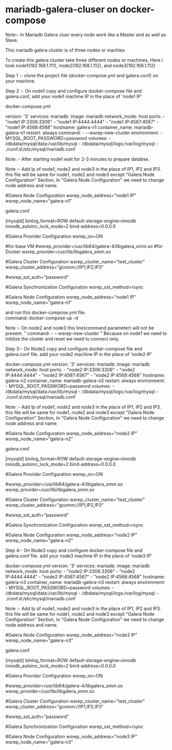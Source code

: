 # mariadb-galera-cluser on docker-compose 

Note:- In Mariadb Galera cluer every node work like a Master and as well as Slave. 

This mariadb galera cluster is of three nodes or machies 

To create this galera cluster take three different nodes or machines, Here i took 
node1(192.168.1.111), node2(192.168.1.112), and node3(192.168.1.112)

Step 1 :- clone the project file (docker-compose.yml and galera.conf) on your machine.

Step 2 :- On node1 copy and configure docker-compose file and galera.conf, add your node1 machine IP in the place of 'node1 IP'

docker-compose.yml 

version: '3'
services:
  mariadb:
    image: mariadb
    network_mode: host
    ports:
      - "node1 IP:3306:3306" 
      - "node1 IP:4444:4444"
      - "node1 IP:4567:4567"
      - "node1 IP:4568:4568"
    hostname: galera-n1
    container_name: mariadb-galera-n1
    restart: always
    command: 
      - --wsrep-new-cluster
    environment:
      - MYSQL_ROOT_PASSWORD=password
    volumes:
      - /dbdata/mysql/data:/var/lib/mysql
      - /dbdata/mysql/logs:/var/log/mysql
      - ./conf.d:/etc/mysql/mariadb.conf
      


Note :- After starting node1 wait for 2-3 minutes to prepare databse. 

Note :- Add Ip of node1, node2 and node3 in the place of IP1, IP2 and IP3. this file will be same for node1, node2 and node3
except "Galera Node Configuration" Section, In "Galera Node Configuration" we need to change node address and name. 

#Galera Node Configuration
wsrep_node_address="node1 IP" 
wsrep_node_name="galera-n1" 


galera.conf

[mysqld]
binlog_format=ROW
default-storage-engine=innodb
innodb_autoinc_lock_mode=2
bind-address=0.0.0.0

#Galera Provider Configuration
wsrep_on=ON

#for base VM
#wsrep_provider=/usr/lib64/galera-4/libgalera_smm.so
#for Docker
wsrep_provider=/usr/lib/libgalera_smm.so


#Galera Cluster Configuration
wsrep_cluster_name="test_cluster"
wsrep_cluster_address="gcomm://IP1,IP2,IP3"


#wsrep_sst_auth="password"


#Galera Synchronization Configuration
wsrep_sst_method=rsync

#Galera Node Configuration
wsrep_node_address="node1 IP"
wsrep_node_name="galera-n1"



and run this docker-compose.yml file.  
command: docker-compose up -d


Note :- On node2 and node3 this line(command parameter) will not be present.
"
   command: 
      - --wsrep-new-cluster
"
Because on node1 we need to initilize the cluster and reset we need to connect only.

Step 3:- On Node2 copy and configure docker-compose file and galera.conf file. add your node2 machine IP in the place of 'node2 IP' 

docker-compose.yml 
version: '3'
services:
  mariadb:
    image: mariadb
    network_mode: host
    ports:
      - "node2 IP:3306:3306"
      - "node2 IP:4444:4444"
      - "node2 IP:4567:4567"
      - "node2 IP:4568:4568"
    hostname: galera-n2
    container_name: mariadb-galera-n2
    restart: always
    environment:
      - MYSQL_ROOT_PASSWORD=password
    volumes:
      - /dbdata/mysql/data:/var/lib/mysql
      - /dbdata/mysql/logs:/var/log/mysql
      - ./conf.d:/etc/mysql/mariadb.conf

Note :- Add Ip of node1, node2 and node3 in the place of IP1, IP2 and IP3. this file will be same for node1, node2 and node3
except "Galera Node Configuration" Section, In "Galera Node Configuration" we need to change node address and name. 

#Galera Node Configuration
wsrep_node_address="node2 IP" 
wsrep_node_name="galera-n2" 


galera.conf

[mysqld]
binlog_format=ROW
default-storage-engine=innodb
innodb_autoinc_lock_mode=2
bind-address=0.0.0.0

#Galera Provider Configuration
wsrep_on=ON

#wsrep_provider=/usr/lib64/galera-4/libgalera_smm.so
wsrep_provider=/usr/lib/libgalera_smm.so

#Galera Cluster Configuration
wsrep_cluster_name="test_cluster"
wsrep_cluster_address="gcomm://IP1,IP2,IP3"


#wsrep_sst_auth="password"


#Galera Synchronization Configuration
wsrep_sst_method=rsync

#Galera Node Configuration
wsrep_node_address="node2 IP"
wsrep_node_name="galera-n2"

Step 4:- On Node3 copy and configure docker-compose file and galera.conf file. add your node3 machine IP in the place of 'node3 IP' 

docker-compose.yml 
version: '3'
services:
  mariadb:
    image: mariadb
    network_mode: host
    ports:
      - "node2 IP:3306:3306"
      - "node2 IP:4444:4444"
      - "node2 IP:4567:4567"
      - "node2 IP:4568:4568"
    hostname: galera-n3
    container_name: mariadb-galera-n3
    restart: always
    environment:
      - MYSQL_ROOT_PASSWORD=password
    volumes:
      - /dbdata/mysql/data:/var/lib/mysql
      - /dbdata/mysql/logs:/var/log/mysql
      - ./conf.d:/etc/mysql/mariadb.conf

Note :- Add Ip of node1, node2 and node3 in the place of IP1, IP2 and IP3. this file will be same for node1, node2 and node3
except "Galera Node Configuration" Section, In "Galera Node Configuration" we need to change node address and name. 

#Galera Node Configuration
wsrep_node_address="node3 IP" 
wsrep_node_name="galera-n3" 


galera.conf

[mysqld]
binlog_format=ROW
default-storage-engine=innodb
innodb_autoinc_lock_mode=2
bind-address=0.0.0.0

#Galera Provider Configuration
wsrep_on=ON

#wsrep_provider=/usr/lib64/galera-4/libgalera_smm.so
wsrep_provider=/usr/lib/libgalera_smm.so


#Galera Cluster Configuration
wsrep_cluster_name="test_cluster"
wsrep_cluster_address="gcomm://IP1,IP2,IP3"


#wsrep_sst_auth="password"


#Galera Synchronization Configuration
wsrep_sst_method=rsync

#Galera Node Configuration
wsrep_node_address="node3 IP"
wsrep_node_name="galera-n3"



